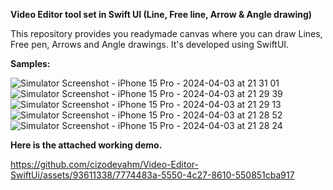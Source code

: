 **Video Editor tool set in Swift UI (Line, Free line, Arrow & Angle drawing)**

This repository provides you readymade canvas where you can draw Lines, Free pen, Arrows and Angle drawings. It's developed using SwiftUI.

**Samples:**

![Simulator Screenshot - iPhone 15 Pro - 2024-04-03 at 21 31 01](https://github.com/cizodevahm/Video-Editor-SwiftUi/assets/93611338/e38a8189-5b75-408e-9598-3b2cbeffb8b7)
![Simulator Screenshot - iPhone 15 Pro - 2024-04-03 at 21 29 39](https://github.com/cizodevahm/Video-Editor-SwiftUi/assets/93611338/35e0fe54-84a9-4a22-9ce2-516a2bf5c9a9)
![Simulator Screenshot - iPhone 15 Pro - 2024-04-03 at 21 29 13](https://github.com/cizodevahm/Video-Editor-SwiftUi/assets/93611338/da9c7908-563e-4c55-b459-57923d80f548)
![Simulator Screenshot - iPhone 15 Pro - 2024-04-03 at 21 28 52](https://github.com/cizodevahm/Video-Editor-SwiftUi/assets/93611338/e40d67ca-0e3c-4326-8dde-62ae93a5a4cc)
![Simulator Screenshot - iPhone 15 Pro - 2024-04-03 at 21 28 24](https://github.com/cizodevahm/Video-Editor-SwiftUi/assets/93611338/3c1e4f35-2a22-44d7-b2b5-0ffdcd3d252f)

**Here is the attached working demo.**

https://github.com/cizodevahm/Video-Editor-SwiftUi/assets/93611338/7774483a-5550-4c27-8610-550851cba917

